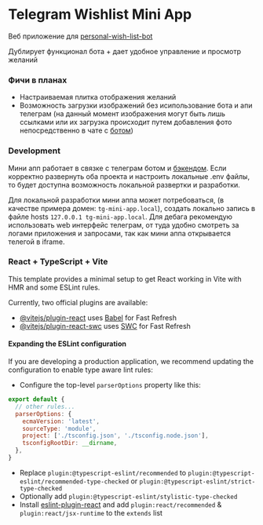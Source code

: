 # Telegram Wishlist Mini App
Веб приложение для [personal-wish-list-bot](https://github.com/Fedorrychkov/personal-wish-list-bot)

Дублирует функционал бота + дает удобное управление и просмотр желаний

### Фичи в планах
- Настраиваемая плитка отображения желаний
- Возможность загрузки изображений без исипользование бота и апи телеграм (на данный момент изображения могут быть лишь ссылками или их загрузка происходит путем добавления фото непосредственно в чате с [ботом](https://t.me/personal_wish_list_bot))

### Development

Мини апп работает в связке с телеграм ботом и [бэкендом](https://github.com/Fedorrychkov/personal-wish-list-bot).
Если корректно развернуть оба проекта и настроить локальные .env файлы, то будет доступна возможность локальной развертки и разработки.

Для локальной разработки мини аппа может потребоваться, (в качестве примера домен: `tg-mini-app.local`), создать локально запись в файле hosts `127.0.0.1 tg-mini-app.local`. Для дебага рекомендую использовать web интерфейс телеграм, от туда удобно смотреть за логами приложения и запросами, так как мини аппа открывается телегой в iframe.

### React + TypeScript + Vite

This template provides a minimal setup to get React working in Vite with HMR and some ESLint rules.

Currently, two official plugins are available:

- [@vitejs/plugin-react](https://github.com/vitejs/vite-plugin-react/blob/main/packages/plugin-react/README.md) uses [Babel](https://babeljs.io/) for Fast Refresh
- [@vitejs/plugin-react-swc](https://github.com/vitejs/vite-plugin-react-swc) uses [SWC](https://swc.rs/) for Fast Refresh

#### Expanding the ESLint configuration

If you are developing a production application, we recommend updating the configuration to enable type aware lint rules:

- Configure the top-level `parserOptions` property like this:

```js
export default {
  // other rules...
  parserOptions: {
    ecmaVersion: 'latest',
    sourceType: 'module',
    project: ['./tsconfig.json', './tsconfig.node.json'],
    tsconfigRootDir: __dirname,
  },
}
```

- Replace `plugin:@typescript-eslint/recommended` to `plugin:@typescript-eslint/recommended-type-checked` or `plugin:@typescript-eslint/strict-type-checked`
- Optionally add `plugin:@typescript-eslint/stylistic-type-checked`
- Install [eslint-plugin-react](https://github.com/jsx-eslint/eslint-plugin-react) and add `plugin:react/recommended` & `plugin:react/jsx-runtime` to the `extends` list

